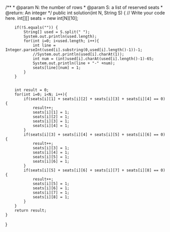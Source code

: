  /**
     * @param N: the number of rows
     * @param S: a list of reserved seats
     * @return: An integer
     */
    public int solution(int N, String S) {
        // Write your code here.
        int[][] seats = new int[N][10];

        if(!S.equals("")) {
            String[] used = S.split(" ");
            System.out.println(used.length);
            for(int i=0; i<used.length; i++){
                int line = Integer.parseInt(used[i].substring(0,used[i].length()-1))-1;
                //System.out.println(used[i].charAt(1));
                int num = (int)used[i].charAt(used[i].length()-1)-65;
                System.out.println(line + "-" +num);
                seats[line][num] = 1;
            }
        }
        

        int result = 0;
        for(int i=0; i<N; i++){
            if(seats[i][1] + seats[i][2] + seats[i][3] + seats[i][4] == 0){
                result++;
                seats[i][1] = 1;
                seats[i][2] = 1;
                seats[i][3] = 1;
                seats[i][4] = 1;
            }
            if(seats[i][3] + seats[i][4] + seats[i][5] + seats[i][6] == 0){
                result++;
                seats[i][3] = 1;
                seats[i][4] = 1;
                seats[i][5] = 1;
                seats[i][6] = 1;
            }
            if(seats[i][5] + seats[i][6] + seats[i][7] + seats[i][8] == 0){
                result++;
                seats[i][5] = 1;
                seats[i][6] = 1;
                seats[i][7] = 1;
                seats[i][8] = 1;
            }
        }
        return result;
    }
}
